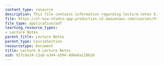 ```yaml
---
content_type: resource
description: This file contains information regarding lecture notes 6.
file: https://ol-ocw-studio-app-production.s3.amazonaws.com/courses/9-70-social-psychology-spring-2013/927cda2411aba344a594dd0e6a120b2d_MIT9_70S13_Lect6.pdf
file_type: application/pdf
learning_resource_types:
- Lecture Notes
parent_title: Lecture Notes
parent_type: CourseSection
resourcetype: Document
title: Lecture 6 Lecture Notes
uid: 927cda24-11ab-a344-a594-dd0e6a120b2d
---
```

